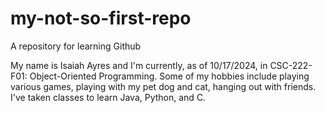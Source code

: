 # my-not-so-first-repo
A repository for learning Github

My name is Isaiah Ayres and I'm currently, as of 10/17/2024, in CSC-222-F01: Object-Oriented Programming. Some of my hobbies include playing various games, playing with my pet dog and cat, hanging out with friends. I've taken classes to learn Java, Python, and C.

